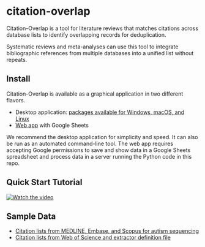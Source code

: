 # citation-overlap
Citation-Overlap is a tool for literature reviews that matches citations across database lists to identify overlapping records for deduplication.

Systematic reviews and meta-analyses can use this tool to integrate bibliographic references from multiple databases into a unified list without repeats.

## Install

Citation-Overlap is available as a graphical application in two different flavors.

- Desktop application: [packages available for Windows, macOS, and Linux](https://github.com/stephansanders/citation-overlap/releases/latest)
- [Web app](https://script.google.com/macros/s/AKfycbwXJ0AeS1u7bY9koWhkODuP62b4gGiBCVX5mUboawBU62rfUsvAx-CFuWxbCr9CqKeMvw/exec) with Google Sheets

We recommend the desktop application for simplicity and speed. It can also be run as an automated command-line tool. The web app requires accepting Google permissions to save and show data in a Google Sheets spreadsheet and process data in a server running the Python code in this repo.


## Quick Start Tutorial

[![Watch the video](https://img.youtube.com/vi/iufYxoXaZBw/hqdefault.jpg)](https://youtu.be/iufYxoXaZBw)


## Sample Data

- [Citation lists from MEDLINE, Embase, and Scopus for autism sequencing](https://github.com/stephansanders/citation-overlap/releases/download/v0.9.1/AutismSequencingCitations_2020-07-08.zip)
- [Citation lists from Web of Science and extractor definition file](https://github.com/stephansanders/citation-overlap/releases/download/v0.9.1/WebOfScience_2021-05-06.zip)
